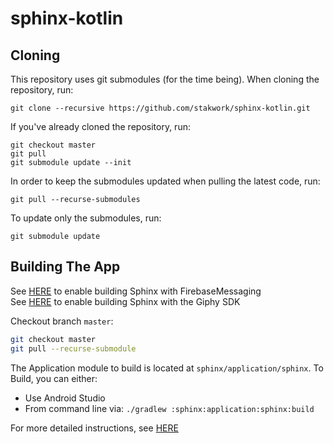 # sphinx-kotlin

## Cloning
This repository uses git submodules (for the time being). When cloning the repository, run:
```
git clone --recursive https://github.com/stakwork/sphinx-kotlin.git
```

If you've already cloned the repository, run:
```
git checkout master
git pull
git submodule update --init
```

In order to keep the submodules updated when pulling the latest code, run:
```
git pull --recurse-submodules
```

To update only the submodules, run:
```
git submodule update
```

## Building The App
See [HERE](./docs/NOTIFICATIONS.md) to enable building Sphinx with FirebaseMessaging  
See [HERE](./docs/GIPHY.md) to enable building Sphinx with the Giphy SDK
  
Checkout branch `master`:
```bash
git checkout master
git pull --recurse-submodule
```  

The Application module to build is located at `sphinx/application/sphinx`. To Build, you can either:
 - Use Android Studio
 - From command line via: `./gradlew :sphinx:application:sphinx:build`

For more detailed instructions, see [HERE](./docs/RELEASING.md#building-a-release)
